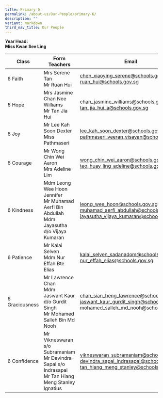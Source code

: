 ```yaml
---
title: Primary 6
permalink: /about-us/Our-People/primary-6/
description: ""
variant: markdown
third_nav_title: Our People
---
```

**Year Head:** <br>
**Miss Kwan See Ling**


| Class | Form Teachers | Email |
| -------- | -------- | -------- |
|  6 Faith  | Mrs Serene Tan<br>Mr Ruan Hui  | [chen_xiaoying_serene@schools.gov.sg](mailto:chen_xiaoying_serene@schools.gov.sg)<br>[ruan_hui@schools.gov.sg](ruan_hui@schools.gov.sg)
|  6 Hope  | Mrs Jasmine Chan Nee Williams<br>Mr Tan Jia Hui  | [chan_jasmine_williams@schools.gov.sg](mailto:chan_jasmine_williams@schools.gov.sg)<br>[tan_jia_hui_a@schools.gov.sg](mailto:tan_jia_hui_a@schools.gov.sg)
|  6 Joy  | Mr Lee Kah Soon Dexter<br>Miss Pathmaseri  | [lee_kah_soon_dexter@schools.gov.sg](mailto:lee_kah_soon_dexter@schools.gov.sg)<br>[pathmaseri_veeran_visayan@schools.gov.sg](mailto:pathmaseri_veeran_visayan@schools.gov.sg)
|  6 Courage  | Mr Wong Chin Wei Aaron<br>Mrs Adeline Lim  | [wong_chin_wei_aaron@schools.gov.sg](mailto:wong_chin_wei_aaron@schools.gov.sg)<br>[teo_huay_ling_adeline@schools.gov.sg](mailto:teo_huay_ling_adeline@schools.gov.sg)
|  6 Kindness  | Mdm Leong Wee Hoon Jennifer<br>Mr Muhamad Aerfi Bin Abdullah<br>Mdm Jayasutha d/o Vijaya Kumaran  | [leong_wee_hoon@schools.gov.sg](mailto:leong_wee_hoon@schools.gov.sg)<br>[muhamad_aerfi_abdullah@schools.gov.sg](mailto:muhamad_aerfi_abdullah@schools.gov.sg)<br>[jayasutha_vijaya_kumaran@schools.gov.sg](jayasutha_vijaya_kumaran@schools.gov.sg)
|  6 Patience  | Mr Kalai Selven<br>Mdm Nur Effah Bte Elias  | [kalai_selven_sadanadom@schools.gov.sg](mailto:kalai_selven_sadanadom@schools.gov.sg)<br>[nur_effah_elias@schools.gov.sg](mailto:nur_effah_elias@schools.gov.sg)
|  6 Graciousness | Mr Lawrence Chan<br>Mdm Jaswant Kaur d/o Gurdit Singh<br>Mr Mohamed Salleh Bin Md Nooh | [chan_sian_heng_lawrence@schools.gov.sg](mailto:chan_sian_heng_lawrence@schools.gov.sg)<br>[jaswant_kaur_gurdit_singh@schools.gov.sg](mailto:jaswant_kaur_gurdit_singh@schools.gov.sg)<br>[mohamed_salleh_md_nooh@schools.gov.sg](mailto:mohamed_salleh_md_nooh@schools.gov.sg)
|  6 Confidence  |Mr Vikneswaran s/o Subramaniam<br> Mr Devindra Sapai s/o Indrasapai<br>Mr Tan Hiang Meng Stanley Ignatius  | [vikneswaran_subramaniam@schools.gov.sg](mailto:vikneswaran_subramaniam@schools.gov.sg)<br>[devindra_sapai_indrasapai@schools.gov.sg](mailto:devindra_sapai_indrasapai@schools.gov.sg)<br>[tan_hiang_meng_stanley@schools.gov.sg](mailto:tan_hiang_meng_stanley@schools.gov.sg)